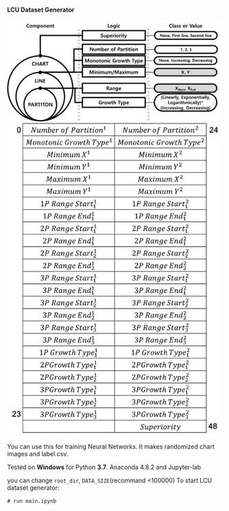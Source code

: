 #### LCU Dataset Generator

![Line Chart Understanding Dataset Generator](data/LCU_dataset.png)
![Data Label](data/label_vector.png)

You can use this for training Neural Networks. 
It makes randomized chart images and label.csv.

Tested on **Windows** for Python **3.7**.
Anaconda 4.8.2 and Jupyter-lab

you can change `root_dir`, `DATA_SIZE`(recommand <100000)
To start LCU dataset generator:
```shell
# run main.ipynb
```